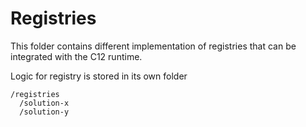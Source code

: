 # Registries

This folder contains different implementation of registries that can be integrated with the C12 runtime.

Logic for registry is stored in its own folder

```
/registries
  /solution-x
  /solution-y
```